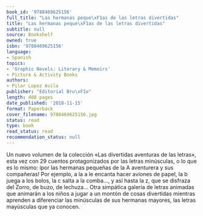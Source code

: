 ```yaml
---
book_id: '9788469625156'
full_title: "Las hermanas peque\xF1as de las letras divertidas"
title: "Las hermanas peque\xF1as de las letras divertidas"
subtitle: null
source: Bookshelf
owned: true
isbn: '9788469625156'
language:
- Spanish
topics:
- 'Graphic Novels: Literary & Memoirs'
- Picture & Activity Books
authors:
- Pilar Lopez Avila
publisher: "Editorial Bru\xF1o"
length: 408 pages
date_published: '2018-11-15'
format: Paperback
cover_filename: 9788469625156.jpg
status: read
type: book
read_status: read
recommendation_status: null
---
```

Un nuevo volumen de la colección «Las divertidas aventuras de las letras», esta vez con 29 cuentos protagonizados por las letras minúsculas, o lo que es lo mismo: ípor las hermanas pequeñas de la A aventurera y sus compañeras! Por ejemplo, a la a le encanta hacer aviones de papel, la b juega a los bolos, la c salta a la comba..., y así hasta la z, que se disfraza del Zorro, de buzo, de lechuza... Otra simpática galería de letras animadas que animarán a los niños a jugar a un montón de cosas divertidas mientras aprenden a diferenciar las minúsculas de sus hermanas mayores, las letras mayúsculas que ya conocen.

